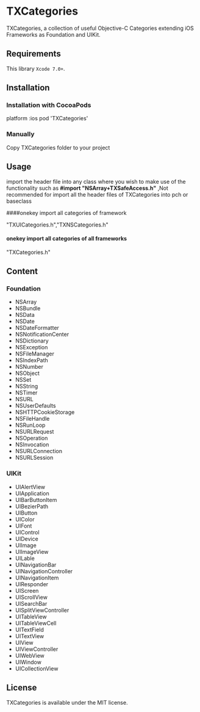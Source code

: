 # TXCategories

TXCategories, a collection of useful Objective-C Categories extending iOS Frameworks as Foundation and UIKit.

## Requirements
This library `Xcode 7.0+`.

## Installation

### Installation with CocoaPods

platform :ios
pod 'TXCategories'

### Manually

Copy TXCategories folder to your project

## Usage
import the header file into any class where you wish to make use of the functionality such as **#import "NSArray+TXSafeAccess.h"** ,Not recommended for import all the header files of TXCategories into pch or baseclass

####onekey import all categories of framework

"TXUICategories.h","TXNSCategories.h" 
#### onekey import all categories of all frameworks

"TXCategories.h"

## Content
### Foundation
* NSArray
* NSBundle
* NSData
* NSDate
* NSDateFormatter
* NSNotificationCenter
* NSDictionary
* NSException
* NSFileManager
* NSIndexPath
* NSNumber
* NSObject
* NSSet
* NSString
* NSTimer
* NSURL
* NSUserDefaults
* NSHTTPCookieStorage
* NSFileHandle
* NSRunLoop
* NSURLRequest
* NSOperation
* NSInvocation
* NSURLConnection
* NSURLSession

### UIKit
* UIAlertView
* UIApplication
* UIBarButtonItem
* UIBezierPath
* UIButton
* UIColor
* UIFont
* UIControl
* UIDevice
* UIImage
* UIImageView
* UILable
* UINavigationBar
* UINavigationController
* UINavigationItem
* UIResponder
* UIScreen
* UIScrollView
* UISearchBar
* UISplitViewController
* UITableView
* UITableViewCell
* UITextField
* UITextView
* UIView
* UIViewController
* UIWebView
* UIWindow
* UICollectionView

## License

TXCategories is available under the MIT license.
